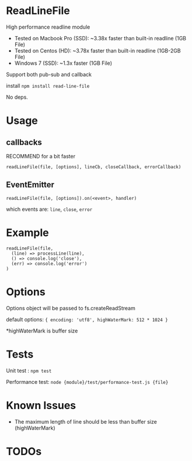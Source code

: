 # ReadLineFile

High performance readline module

- Tested on Macbook Pro (SSD): ~3.38x faster than built-in readline (1GB File)
- Tested on Centos (HD): ~3.78x faster than built-in readline (1GB-2GB File)
- Windows 7 (SSD): ~1.3x faster (1GB File)

Support both pub-sub and callback

install `npm install read-line-file`

No deps.

# Usage
## callbacks

RECOMMEND for a bit faster

`readLineFile(file, [options], lineCb, closeCallback, errorCallback)`

## EventEmitter

`readLineFile(file, [options]).on(<event>, handler)`

which events are: `line`, `close`, `error`

# Example

```const readLineFile = require("read-line-file");
readLineFile(file,
  (line) => processLine(line),
  () => console.log('close'),
  (err) => console.log('error')
)
```

# Options

Options object will be passed to fs.createReadStream

default options: `{ encoding: 'utf8', highWaterMark: 512 * 1024 }`

*highWaterMark is buffer size

# Tests

Unit test : `npm test`

Performance test: `node {module}/test/performance-test.js {file}`

# Known Issues

- The maximum length of line should be less than buffer size (highWaterMark)

# TODOs

